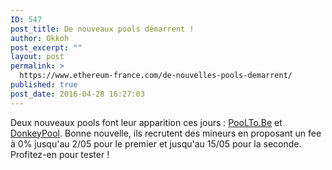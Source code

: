 ```yaml
---
ID: 547
post_title: De nouveaux pools démarrent !
author: Okkoh
post_excerpt: ""
layout: post
permalink: >
  https://www.ethereum-france.com/de-nouvelles-pools-demarrent/
published: true
post_date: 2016-04-28 16:27:03
---
```

Deux nouveaux pools font leur apparition ces jours : <a href="http://eth.poolto.be/">PooLTo.Be</a> et <a href="http://donkeypool.com/">DonkeyPool</a>. Bonne nouvelle, ils recrutent des mineurs en proposant un fee à 0% jusqu'au 2/05 pour le premier et jusqu'au 15/05 pour la seconde. Profitez-en pour tester !